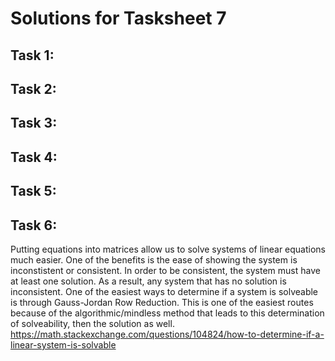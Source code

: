 # Solutions for Tasksheet 7

## Task 1:


## Task 2:


## Task 3:


## Task 4:


## Task 5:


## Task 6:

Putting equations into matrices allow us to solve systems of linear equations much easier. One of the benefits is the ease of showing the system is inconstistent or consistent. In order to be consistent, the system must have at least one solution. As a result, any system that has no solution is inconsistent. One of the easiest ways to determine if a system is solveable is through Gauss-Jordan Row Reduction. This is one of the easiest routes because of the algorithmic/mindless method that leads to this determination of solveability, then the solution as well.
https://math.stackexchange.com/questions/104824/how-to-determine-if-a-linear-system-is-solvable
